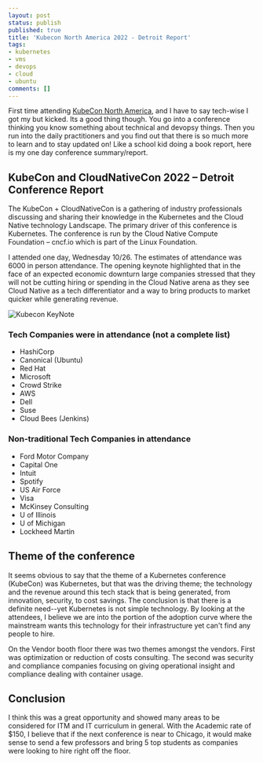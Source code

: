 ```yaml
---
layout: post
status: publish
published: true
title: 'Kubecon North America 2022 - Detroit Report'
tags: 
- kubernetes
- vms
- devops
- cloud
- ubuntu
comments: []
---
```


First time attending [KubeCon North America](https://events.linuxfoundation.org/kubecon-cloudnativecon-north-america/ "webpage Kubecon North America 2022"), and I have to say tech-wise I got my but kicked. Its a good thing though. You go into a conference thinking you know something about technical and devopsy things. Then you run into the daily practitioners and you find out that there is so much more to learn and to stay updated on! Like a school kid doing a book report, here is my one day conference summary/report.

## KubeCon and CloudNativeCon 2022 – Detroit Conference Report

The KubeCon + CloudNativeCon is a gathering of industry professionals discussing and sharing their knowledge in the Kubernetes and the Cloud Native technology Landscape.  The primary driver of this conference is Kubernetes. The conference is run by the Cloud Native Compute Foundation – cncf.io which is part of the Linux Foundation.

I attended one day, Wednesday 10/26. The estimates of attendance was 6000 in person attendance. The opening keynote highlighted that in the face of an expected economic downturn large companies stressed that they will not be cutting hiring or spending in the Cloud Native arena as they see Cloud Native as a tech differentiator and a way to bring products to market quicker while generating revenue.

![*Kubecon KeyNote*](/assets/kubecon1.jpg "kubecon keynote")

### Tech Companies were in attendance (not a complete list)

* HashiCorp
* Canonical (Ubuntu)
* Red Hat
* Microsoft
* Crowd Strike
* AWS
* Dell
* Suse
* Cloud Bees (Jenkins)

### Non-traditional Tech Companies in attendance

* Ford Motor Company
* Capital One
* Intuit
* Spotify
* US Air Force
* Visa
* McKinsey Consulting
* U of Illinois
* U of Michigan
* Lockheed Martin

## Theme of the conference

It seems obvious to say that the theme of a Kubernetes conference (KubeCon) was Kubernetes, but that was the driving theme; the technology and the revenue around this tech stack that is being generated, from innovation, security, to cost savings.  The conclusion is that there is a definite need--yet Kubernetes is not simple technology.  By looking at the attendees, I believe we are into the portion of the adoption curve where the mainstream wants this technology for their infrastructure yet can't find any people to hire.

On the Vendor booth floor there was two themes amongst the vendors. First was optimization or reduction of costs consulting.  The second was security and compliance companies focusing on giving operational insight and compliance dealing with container usage.

## Conclusion

I think this was a great opportunity and showed many areas to be considered for ITM and IT curriculum in general.  With the Academic rate of $150, I believe that if the next conference is near to Chicago, it would make sense to send a few professors and bring 5 top students as companies were looking to hire right off the floor.
